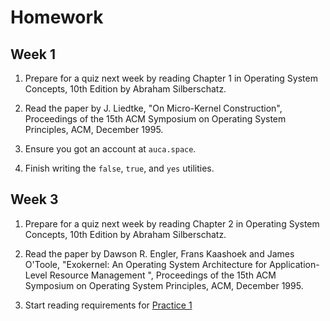 Homework
========

## Week 1

1. Prepare for a quiz next week by reading Chapter 1 in Operating System Concepts, 10th
   Edition by Abraham Silberschatz.

2. Read the paper by J. Liedtke, "On Micro-Kernel Construction", Proceedings of
   the 15th ACM Symposium on Operating System Principles, ACM, December 1995.

3. Ensure you got an account at `auca.space`.

4. Finish writing the `false`, `true`, and `yes` utilities.

## Week 3

1. Prepare for a quiz next week by reading Chapter 2 in Operating System Concepts, 10th
   Edition by Abraham Silberschatz.

2. Read the paper by Dawson R. Engler, Frans Kaashoek and James O'Toole, "Exokernel: An Operating System Architecture for Application-Level Resource Management ", Proceedings of the 15th ACM Symposium on Operating System Principles, ACM, December 1995.

3. Start reading requirements for [Practice 1](https://github.com/auca/com.341/tree/master/Practice%201)

